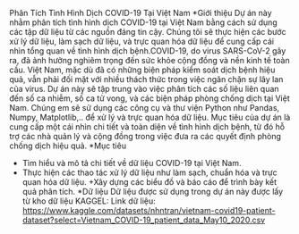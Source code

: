 Phân Tích Tình Hình Dịch COVID-19 Tại Việt Nam
*Giới thiệu
Dự án này nhằm phân tích tình hình dịch COVID-19 tại Việt Nam bằng cách sử dụng các tập dữ liệu từ các nguồn đáng tin cậy. Chúng tôi sẽ thực hiện các bước xử lý dữ liệu, làm sạch dữ liệu, và trực quan hóa dữ liệu để cung cấp cái nhìn tổng quan về tình hình dịch bệnh.COVID-19, do virus SARS-CoV-2 gây ra, đã ảnh hưởng nghiêm trọng đến sức khỏe cộng đồng và nền kinh tế toàn cầu. Việt Nam, mặc dù đã có những biện pháp kiểm soát dịch bệnh hiệu quả, vẫn phải đối mặt với nhiều thách thức trong việc ngăn chặn sự lây lan của virus. Dự án này sẽ tập trung vào việc phân tích các số liệu liên quan đến số ca nhiễm, số ca tử vong, và các biện pháp phòng chống dịch tại Việt Nam.
Chúng em sẽ sử dụng các công cụ và thư viện Python như Pandas, Numpy, Matplotlib,.. để xử lý và trực quan hóa dữ liệu. Mục tiêu của dự án là cung cấp một cái nhìn chi tiết và toàn diện về tình hình dịch bệnh, từ đó hỗ trợ các nhà quản lý và cộng đồng trong việc đưa ra các quyết định phòng chống dịch hiệu quả.
*Mục tiêu
+ Tìm hiểu và mô tả chi tiết về dữ liệu COVID-19 tại Việt Nam.
+ Thực hiện các thao tác xử lý dữ liệu như làm sạch, chuẩn hóa và trực quan hóa dữ liệu.
+Xây dựng các biểu đồ và báo cáo để trình bày kết quả phân tích.
*Dữ liệu
Dữ liệu được sử dụng trong dự án này được lấy từ kho dữ liệu KAGGEL:
Link dữ liệu: https://www.kaggle.com/datasets/nhntran/vietnam-covid19-patient-dataset?select=Vietnam_COVID-19_patient_data_May10_2020.csv
